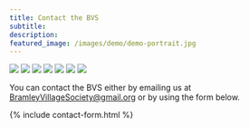 ```yaml
---
title: Contact the BVS
subtitle: 
description: 
featured_image: /images/demo/demo-portrait.jpg
---
```


<div class="gallery" data-columns="6">
    <img src="{{site.url}}/images/des.png">
    <img src="{{site.url}}/images/margaret.png">
    <img src="{{site.url}}/images/richard.png">
    <img src="{{site.url}}/images/joe.png">
    <img src="{{site.url}}/images/steven.png">   
    <img src="{{site.url}}/images/rosemarie.png">
    <img src="{{site.url}}/images/diane.png"></div>

You can contact the BVS either by emailing us at [BramleyVillageSociety@gmail.org](mailto:BramleyVillageSociety@gmail.org) or by using the form below.

{% include contact-form.html %}

